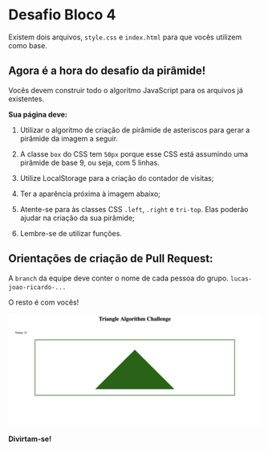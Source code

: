 # Desafio Bloco 4

Existem dois arquivos, `style.css` e `index.html` para que vocês utilizem como base.

## Agora é a hora do desafio da pirâmide!

Vocês devem construir todo o algoritmo JavaScript para os arquivos já existentes.

**Sua página deve:**

1. Utilizar o algoritmo de criação de pirâmide de asteriscos para gerar a pirâmide da imagem a seguir.

2. A classe `box` do CSS tem `50px` porque esse CSS está assumindo uma pirâmide de base 9, ou seja, com 5 linhas.

3. Utilize LocalStorage para a criação do contador de visitas;

4. Ter a aparência próxima à imagem abaixo;

5. Atente-se para às classes CSS `.left`, `.right` e `tri-top`. Elas poderão ajudar na criação da sua pirâmide;

6. Lembre-se de utilizar funções.

## Orientações de criação de Pull Request:

A `branch` da equipe deve conter o nome de cada pessoa do grupo. `lucas-joao-ricardo-...`

O resto é com vocês!

![Pyramid](pyramid.png)

**Divirtam-se!**
